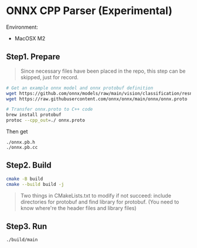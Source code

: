 # ONNX CPP Parser (Experimental)

Environment:
- MacOSX M2

## Step1. Prepare
> Since necessary files have been placed in the repo, this step can be skipped, just for record.
```bash
# Get an example onnx model and onnx protobuf definition
wget https://github.com/onnx/models/raw/main/vision/classification/resnet/model/resnet18-v2-7.onnx -O resnet18.onnx
wget https://raw.githubusercontent.com/onnx/onnx/main/onnx/onnx.proto

# Transfer onnx.proto to C++ code
brew install protobuf
protoc --cpp_out=./ onnx.proto
```
Then get
```
./onnx.pb.h
./onnx.pb.cc
```

## Step2. Build
```bash
cmake -B build
cmake --build build -j
```
> Two things in CMakeLists.txt to modify if not succeed: include directories for protobuf and find library for protobuf. (You need to know where're the header files and library files)

## Step3. Run
```bash
./build/main
```
